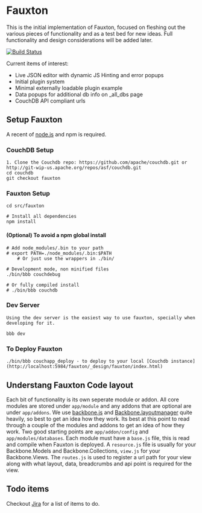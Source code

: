 Fauxton
=======

This is the initial implementation of Fauxton, focused on fleshing out
the various pieces of functionality and as a test bed for new ideas.
Full functionality and design considerations will be added later.


[![Build Status](http://ci.couchdb.org:8888/job/Fauxton/badge/icon)](http://ci.couchdb.org:8888/job/Fauxton/)

Current items of interest:

  * Live JSON editor with dynamic JS Hinting and error popups
  * Initial plugin system
  * Minimal externally loadable plugin example
  * Data popups for additional db info on \_all_dbs page
  * CouchDB API compliant urls

## Setup Fauxton ##

A recent of [node.js](http://nodejs.org/) and npm is required.

### CouchDB Setup ###

    1. Clone the Couchdb repo: https://github.com/apache/couchdb.git or http://git-wip-us.apache.org/repos/asf/couchdb.git
    cd couchdb
    git checkout fauxton

### Fauxton Setup ###

    cd src/fauxton

    # Install all dependencies
    npm install

#### (Optional) To avoid a npm global install
    # Add node_modules/.bin to your path
    # export PATH=./node_modules/.bin:$PATH
		# Or just use the wrappers in ./bin/

    # Development mode, non minified files
    ./bin/bbb couchdebug

    # Or fully compiled install
    # ./bin/bbb couchdb

### Dev Server
    Using the dev server is the easiest way to use fauxton, specially when developing for it.

    bbb dev

### To Deploy Fauxton

    ./bin/bbb couchapp_deploy - to deploy to your local [Couchdb instance] (http://localhost:5984/fauxton/_design/fauxton/index.html)

## Understang Fauxton Code layout

Each bit of functionality is its own seperate module or addon. All core modules are stored under `app/module` and any addons that are optional are under `app/addons`.
We use [backbone.js](http://backbonejs.org/) and [Backbone.layoutmanager](https://github.com/tbranyen/backbone.layoutmanager) quite heavily, so best to get an idea how they work.
Its best at this point to read through a couple of the modules and addons to get an idea of how they work. Two good starting points are `app/addon/config` and `app/modules/databases`.
Each module must have a `base.js` file, this is read and compile when Fauxton is deployed. A `resource.js` file is usually for your Backbone.Models and Backbone.Collections,
`view.js` for your Backbone.Views. The `routes.js` is used to register a url path for your view along with what layout, data, breadcrumbs and api point is required for the view.

## Todo items

Checkout [Jira](https://issues.apache.org/jira/browse/COUCHDB/component/12320406) for a list of items to do.

